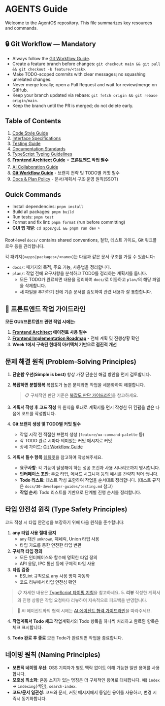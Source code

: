 # AGENTS Guide

Welcome to the AgentOS repository. This file summarizes key resources and commands.

## 🔒 Git Workflow — Mandatory

- Always follow the [Git Workflow Guide](docs/40-process-policy/git-workflow.md).
- Create a feature branch before changes: `git checkout main && git pull && git checkout -b feature/<task>`.
- Make TODO-scoped commits with clear messages; no squashing unrelated changes.
- Never merge locally; open a Pull Request and wait for review/merge on GitHub.
- Keep your branch updated via rebase: `git fetch origin && git rebase origin/main`.
- Keep the branch until the PR is merged; do not delete early.

## Table of Contents

1. [Code Style Guide](docs/30-developer-guides/code-style.md)
2. [Interface Specifications](docs/30-developer-guides/interface-spec.md)
3. [Testing Guide](docs/30-developer-guides/testing.md)
4. [Documentation Standards](docs/40-process-policy/documentation-standards.md)
5. [TypeScript Typing Guidelines](docs/30-developer-guides/typescript-typing-guidelines.md)
6. **[Frontend Architect Guide](.claude/agents/frontend-architect.md)** ⭐ **프론트엔드 작업 필수**
7. [AI Collaboration Guide](docs/30-developer-guides/ai-collaboration.md)
8. **[Git Workflow Guide](docs/40-process-policy/git-workflow.md)** - 브랜치 전략 및 TODO별 커밋 필수
9. [Docs & Plan Policy](docs/40-process-policy/docs-policy.md) - 문서/계획서 구조·운영 원칙(SSOT)

## Quick Commands

- Install dependencies: `pnpm install`
- Build all packages: `pnpm build`
- Run tests: `pnpm test`
- Format and fix lint: `pnpm format` (run before committing)
- **GUI 앱 개발**: `cd apps/gui && pnpm run dev` ⭐

Root-level `docs/` contains shared conventions, 철학, 테스트 가이드, Git 워크플로우 등을 관리합니다.

각 패키지(`<apps|packages>/<name>`)는 다음과 같은 문서 구조를 가질 수 있습니다:

- `docs/`: 패키지의 목적, 주요 기능, 사용법을 정리합니다.
- `plan/`: 작업 전에 요구사항을 분석하고 TODO를 정리하는 계획서를 둡니다.
  - 모든 TODO가 완료되면 내용을 정리하여 `docs/`로 이동하고 `plan/`의 해당 파일을 삭제합니다.
  - 새 파일을 추가하기 전에 기존 문서를 검토하여 관련 내용과 잘 통합합니다.

## 🎯 **프론트엔드 작업 가이드라인**

**모든 GUI/프론트엔드 관련 작업 시에는:**

1. **[Frontend Architect](.claude/agents/frontend-architect.md) 에이전트 사용 필수**
2. **[Frontend Implementation Roadmap](apps/gui/docs/FRONTEND_IMPLEMENTATION_ROADMAP.md)** - 전체 계획 및 진행상황 확인
3. **Week 1에서 구축된 현대적 아키텍처 기반으로 점진적 개선**

## 문제 해결 원칙 (Problem-Solving Principles)

1. **단순함 우선(Simple is best)**
   항상 가장 단순한 해결 방안을 먼저 검토합니다.
2. **복잡하면 분할정복**
   복잡도가 높은 문제라면 작업을 세분화하여 해결합니다.

   > 📋 구체적인 판단 기준은 [복잡도 판단 가이드라인](docs/30-developer-guides/complexity-guide.md)을 참고하세요.

3. **계획서 작성 후 코드 작성**
   위 원칙을 토대로 계획서를 먼저 작성한 뒤 컨펌을 받은 다음에 코드를 작성합니다.
4. **Git 브랜치 생성 및 TODO별 커밋 필수**
   - 작업 시작 전 적절한 브랜치 생성 (`feature/ux-command-palette` 등)
   - 각 TODO 완료 시마다 의미있는 커밋 메시지로 커밋
   - 상세 가이드: [Git Workflow Guide](docs/40-process-policy/git-workflow.md)
5. **계획서 필수 항목**
   [템플릿](docs/90-templates/PLAN_TEMPLATE.md)을 참고하여 작성해주세요.
   - **요구사항**: 각 기능이 달성해야 하는 성공 조건과 사용 시나리오까지 명시합니다.
   - **인터페이스 초안**: 주요 타입, 메서드 시그니처 등의 예시를 간략히 적어 둡니다.
   - **Todo 리스트**: 테스트 작성 포함하여 작업을 순서대로 정리합니다. (테스트 규칙은 `docs/30-developer-guides/testing.md` 참고)
   - **작업 순서**: Todo 리스트를 기반으로 단계별 진행 순서를 정리합니다.

## 타입 안전성 원칙 (Type Safety Principles)

코드 작성 시 타입 안전성을 보장하기 위해 다음 원칙을 준수합니다:

1. **any 타입 사용 절대 금지**
   - `any` 대신 `unknown`, 제네릭, Union 타입 사용
   - 타입 가드를 통한 안전한 타입 변환
2. **구체적 타입 정의**
   - 모든 인터페이스와 함수에 명확한 타입 정의
   - API 응답, IPC 통신 등에 구체적 타입 사용
3. **타입 검증**
   - ESLint 규칙으로 any 사용 방지 자동화
   - 코드 리뷰에서 타입 안전성 확인

> 📋 자세한 내용은 [TypeScript 타이핑 지침](docs/30-developer-guides/typescript-typing-guidelines.md)을 참고하세요. 5. **리뷰**
> 작성한 계획서와 진행 상황은 작업 요청마다 리뷰하여 지속적으로 피드백을 반영합니다.

> 🤝 AI 에이전트와의 협력 시에는 [AI 에이전트 협력 가이드라인](docs/30-developer-guides/ai-collaboration.md)을 따라주세요.

4. **작업계획서 Todo 체크**
   작업계획서의 Todo 항목을 하나씩 처리하고 완료된 항목은 체크 표시합니다.

5. **Todo 완료 후 종료**
   모든 Todo가 완료되면 작업을 종료합니다.

## 네이밍 원칙 (Naming Principles)

- **보편적 네이밍 우선**: OSS 기여자가 별도 맥락 없이도 이해 가능한 일반 용어를 사용합니다.
- **모호성 최소화**: 혼동 소지가 있는 명칭은 더 구체적인 용어로 대체합니다. 예) `index` → `indexing`(색인), `search-index`.
- **코드/문서 일관성**: 코드와 문서, 커밋 메시지에서 동일한 용어를 사용하고, 변경 시 즉시 동기화합니다.
